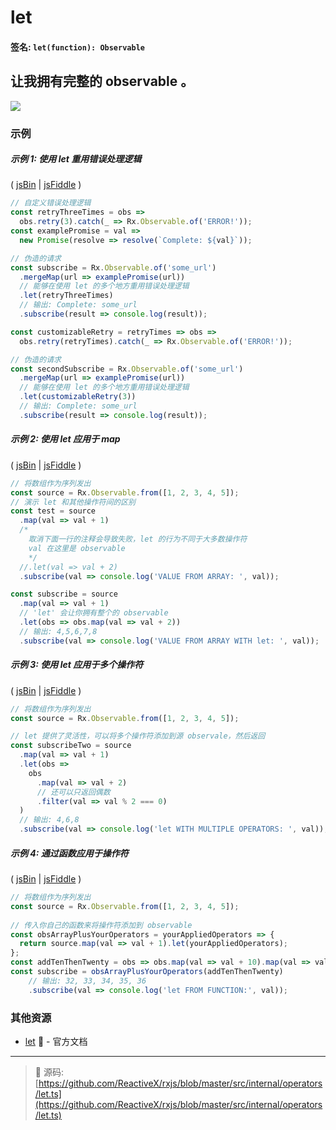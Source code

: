 # let

#### 签名: `let(function): Observable`

## 让我拥有完整的 observable 。

<div class="ua-ad"><a href="https://ultimateangular.com/?ref=76683_kee7y7vk"><img src="https://ultimateangular.com/assets/img/banners/ua-leader.svg"></a></div>

### 示例

##### 示例 1: 使用 let 重用错误处理逻辑

( [jsBin](http://jsbin.com/rosuborara/1/edit?js,console) |
[jsFiddle](https://jsfiddle.net/btroncone/qtq1h8vw/) )

```js
// 自定义错误处理逻辑
const retryThreeTimes = obs =>
  obs.retry(3).catch(_ => Rx.Observable.of('ERROR!'));
const examplePromise = val =>
  new Promise(resolve => resolve(`Complete: ${val}`));

// 伪造的请求
const subscribe = Rx.Observable.of('some_url')
  .mergeMap(url => examplePromise(url))
  // 能够在使用 let 的多个地方重用错误处理逻辑
  .let(retryThreeTimes)
  // 输出: Complete: some_url
  .subscribe(result => console.log(result));

const customizableRetry = retryTimes => obs =>
  obs.retry(retryTimes).catch(_ => Rx.Observable.of('ERROR!'));

// 伪造的请求
const secondSubscribe = Rx.Observable.of('some_url')
  .mergeMap(url => examplePromise(url))
  // 能够在使用 let 的多个地方重用错误处理逻辑
  .let(customizableRetry(3))
  // 输出: Complete: some_url
  .subscribe(result => console.log(result));
```

##### 示例 2: 使用 let 应用于 map

( [jsBin](http://jsbin.com/jiyupaxomo/edit?js,console) |
[jsFiddle](https://jsfiddle.net/btroncone/6n7w3b22/) )

```js
// 将数组作为序列发出
const source = Rx.Observable.from([1, 2, 3, 4, 5]);
// 演示 let 和其他操作符间的区别
const test = source
  .map(val => val + 1)
  /*
    取消下面一行的注释会导致失败，let 的行为不同于大多数操作符
    val 在这里是 observable
    */
  //.let(val => val + 2)
  .subscribe(val => console.log('VALUE FROM ARRAY: ', val));

const subscribe = source
  .map(val => val + 1)
  // 'let' 会让你拥有整个的 observable 
  .let(obs => obs.map(val => val + 2))
  // 输出: 4,5,6,7,8
  .subscribe(val => console.log('VALUE FROM ARRAY WITH let: ', val));
```

##### 示例 3: 使用 let 应用于多个操作符

( [jsBin](http://jsbin.com/zamizapaho/1/edit?js,console) |
[jsFiddle](https://jsfiddle.net/btroncone/gxsq1woc/) )

```js
// 将数组作为序列发出
const source = Rx.Observable.from([1, 2, 3, 4, 5]);

// let 提供了灵活性，可以将多个操作符添加到源 observale，然后返回
const subscribeTwo = source
  .map(val => val + 1)
  .let(obs =>
    obs
      .map(val => val + 2)
      // 还可以只返回偶数
      .filter(val => val % 2 === 0)
  )
  // 输出: 4,6,8
  .subscribe(val => console.log('let WITH MULTIPLE OPERATORS: ', val));
```

##### 示例 4: 通过函数应用于操作符

( [jsBin](http://jsbin.com/vojelelamu/1/edit?js,console) |
[jsFiddle](https://jsfiddle.net/btroncone/ah09dL9e/) )

```js
// 将数组作为序列发出
const source = Rx.Observable.from([1, 2, 3, 4, 5]);
 
// 传入你自己的函数来将操作符添加到 observable 
const obsArrayPlusYourOperators = yourAppliedOperators => {
  return source.map(val => val + 1).let(yourAppliedOperators);
};
const addTenThenTwenty = obs => obs.map(val => val + 10).map(val => val + 20);
const subscribe = obsArrayPlusYourOperators(addTenThenTwenty)
	// 输出: 32, 33, 34, 35, 36
	.subscribe(val => console.log('let FROM FUNCTION:', val));
```

### 其他资源

* [let](https://github.com/Reactive-Extensions/RxJS/blob/master/doc/api/core/operators/let.md) :newspaper: - 官方文档

---
> :file_folder: 源码:  [https://github.com/ReactiveX/rxjs/blob/master/src/internal/operators/let.ts](https://github.com/ReactiveX/rxjs/blob/master/src/internal/operators/let.ts)
